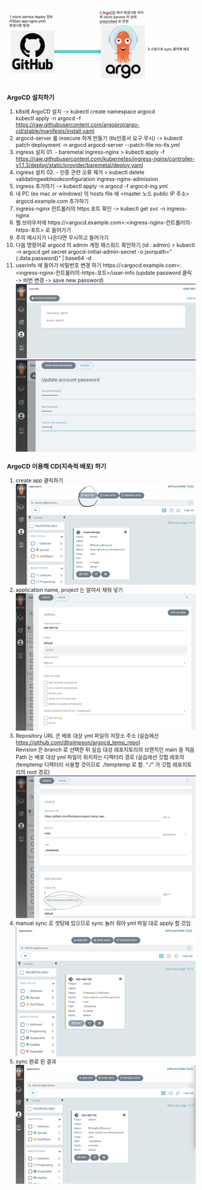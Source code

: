    
![cd](cd.png)

### ArgoCD 설치하기
1. k8s에 ArgoCD 설치 ->    kubectl create namespace argocd   
kubectl apply -n argocd -f https://raw.githubusercontent.com/argoproj/argo-cd/stable/manifests/install.yaml
2. argocd-server 를 insecure 하게 만들기 (tls인증서 요구 무시) -> kubectl patch deployment -n argocd argocd-server --patch-file no-tls.yml 
3. ingress 설치 01. - baremetal ingress-nginx > kubectl apply -f https://raw.githubusercontent.com/kubernetes/ingress-nginx/controller-v1.1.3/deploy/static/provider/baremetal/deploy.yaml
4. ingress 설치 02. - 인증 관련 오류 제거 > kubectl delete validatingwebhookconfiguration ingress-nginx-admission
4. ingress 추가하기 -> kubectl apply -n argocd -f argocd-ing.yml
5. 내 PC (ex mac or windows) 의 hosts file 에 <master 노드 public IP 주소>   argocd.example.com 추가하기
6. ingress-nginx 컨트롤러의 https 포트 확인 -> kubectl get svc -n ingress-nginx
7. 웹 브라우저에 https://<argocd.example.com>:<ingress-nginx-컨트롤러의-https-포트> 로 들어가기
8. 주의 메시지가 나온다면 무시하고 들어가기
9. 다음 명령어로 argocd 의 admin 계정 패스워드 확인하기 (id : admin) > kubectl -n argocd get secret argocd-initial-admin-secret -o jsonpath="{.data.password}" | base64 -d
10. userinfo 에 들어가 비밀번호 변경 하기 https://<argocd.example.com>:<ingress-nginx-컨트롤러의-https-포트>/user-info
(update password 클릭 -> 비번 변경 -> save new password)   
![passwd1.png](passwd1.png) ![passwd2.png](passwd2.png)

### ArgoCD 이용해 CD(지속적 배포) 하기
1. create app 클릭하기 ![addapp1.png](addapp1.png)
2. application name, project 는 알아서 채워 넣기 ![addapp2.png](addapp2.png)
3. Repository URL 은 배포 대상 yml 파일의 저장소 주소 (실습에선 https://github.com/dhsimpson/argocd_temp_repo)   
   Revision 은 branch 로 선택한 뒤 실습 대상 레포지토리의 브랜치인 main 을 적음   
   Path 는 배포 대상 yml 파일이 위치하는 디렉터리 경로 (실습에선 깃헙 레포의 /temptemp 디렉터리 사용할 것이므로 ./temptemp 로 함. "./" 가 깃헙 레포지토리의 root 경로)   
   ![addapp3.png](addapp3.png)
4. manual sync 로 셋팅돼 있으므로 sync 눌러 줘야 yml 파일 대로 apply 할 것임 ![addapp4.png](addapp4.png)
5.  sync 완료 된 결과 ![addapp5.png](addapp5.png)

